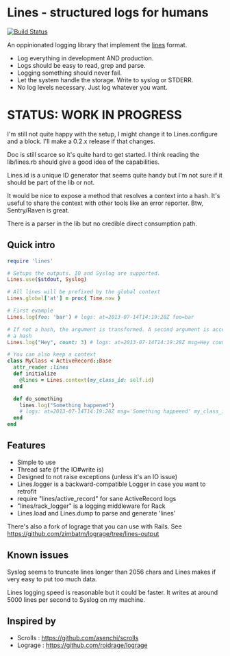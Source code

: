 Lines - structured logs for humans
==================================
[![Build
Status](https://travis-ci.org/zimbatm/lines-ruby.png)](https://travis-ci.org/zimbatm/lines-ruby)

An oppinionated logging library that implement the
[lines](https://github.com/zimbatm/lines) format.

* Log everything in development AND production.
* Logs should be easy to read, grep and parse.
* Logging something should never fail.
* Let the system handle the storage. Write to syslog or STDERR.
* No log levels necessary. Just log whatever you want.

STATUS: WORK IN PROGRESS
========================

I'm still not quite happy with the setup, I might change it to Lines.configure
and a block. I'll make a 0.2.x release if that changes.

Doc is still scarce so it's quite hard to get started. I think reading the
lib/lines.rb should give a good idea of the capabilities.

Lines.id is a unique ID generator that seems quite handy but I'm not sure if
it should be part of the lib or not.

It would be nice to expose a method that resolves a context into a hash. It's
useful to share the context with other tools like an error reporter. Btw,
Sentry/Raven is great.

There is a parser in the lib but no credible direct consumption path.

Quick intro
-----------

```ruby
require 'lines'

# Setups the outputs. IO and Syslog are supported.
Lines.use($stdout, Syslog)

# All lines will be prefixed by the global context
Lines.global['at'] = proc{ Time.now }

# First example
Lines.log(foo: 'bar') # logs: at=2013-07-14T14:19:28Z foo=bar

# If not a hash, the argument is transformed. A second argument is accepted as
# a hash
Lines.log("Hey", count: 3) # logs: at=2013-07-14T14:19:28Z msg=Hey count=3

# You can also keep a context
class MyClass < ActiveRecord::Base
  attr_reader :lines
  def initialize
    @lines = Lines.context(my_class_id: self.id)
  end

  def do_something
    lines.log("Something happened")
    # logs: at=2013-07-14T14:19:28Z msg='Something happeend' my_class_id: 2324
  end
end
```

Features
--------

* Simple to use
* Thread safe (if the IO#write is)
* Designed to not raise exceptions (unless it's an IO issue)
* Lines.logger is a backward-compatible Logger in case you want to retrofit
* require "lines/active_record" for sane ActiveRecord logs
* "lines/rack_logger" is a logging middleware for Rack
* Lines.load and Lines.dump to parse and generate 'lines'

There's also a fork of lograge that you can use with Rails. See
https://github.com/zimbatm/lograge/tree/lines-output

Known issues
------------

Syslog seems to truncate lines longer than 2056 chars and Lines makes if very
easy to put too much data.

Lines logging speed is reasonable but it could be faster. It writes at around
5000 lines per second to Syslog on my machine.

Inspired by
-----------

 * Scrolls : https://github.com/asenchi/scrolls
 * Lograge : https://github.com/roidrage/lograge
